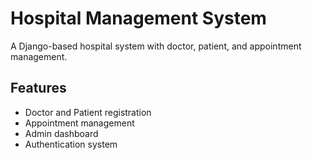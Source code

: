 # Hospital Management System

A Django-based hospital system with doctor, patient, and appointment management.

## Features

- Doctor and Patient registration
- Appointment management
- Admin dashboard
- Authentication system


